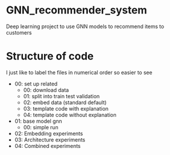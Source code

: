 # GNN_recommender_system
Deep learning project to use GNN models to recommend items to customers 

# Structure of code 
I just like to label the files in numerical order so easier to see

- 00: set up related    
    * 00: download data  
    * 01: split into train test validation   
    * 02: embed data (standard default)  
    * 03: template code with explanation   
    * 04: template code without explanation   
- 01: base model gnn   
    * 00: simple run   
- 02: Embedding experiments
- 03: Architecture experiments
- 04: Combined experiments 
